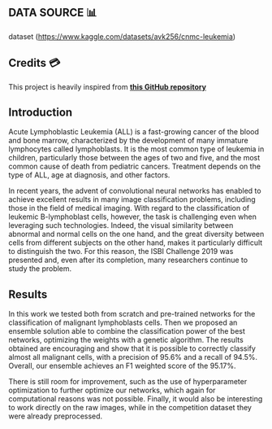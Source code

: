 ## DATA SOURCE 📊
dataset (https://www.kaggle.com/datasets/avk256/cnmc-leukemia) 

## Credits 💳
This project is heavily inspired from **[this GitHub repository](https://github.com/fbaldi6/Lymphoblasts-Image-Classification/blob/main/README.md?plain=1)**


## Introduction
Acute Lymphoblastic Leukemia (ALL) is a fast-growing cancer of the blood and bone marrow, characterized by the development of many immature lymphocytes called lymphoblasts. It is the most common type of leukemia in children, particularly those between the ages of two and five, and the most common cause of death from pediatric cancers. Treatment depends on the type of ALL, age at diagnosis, and other factors. 

In recent years, the advent of convolutional neural networks has enabled to achieve excellent results in many image classification problems, including those in the field of medical imaging. With regard to the classification of leukemic B-lymphoblast cells, however, the task is challenging even when leveraging such technologies. Indeed, the visual similarity between abnormal and normal cells on the one hand, and the great diversity between cells from different subjects on the other hand, makes it particularly difficult to distinguish the two. For this reason, the ISBI Challenge 2019 was presented and, even after its completion, many researchers continue to study the problem.

## Results
In this work we tested both from scratch and pre-trained networks for the classification of malignant lymphoblasts cells. Then we proposed an ensemble solution able to combine the classification power of the best networks, optimizing the weights with a genetic algorithm. The results obtained are encouraging and show that it is possible to correctly classify almost all malignant cells, with a precision of 95.6% and a recall of 94.5%. Overall, our ensemble achieves an F1 weighted score of the 95.17%. 

There is still room for improvement, such as the use of hyperparameter optimization to further optimize our networks, which again for computational reasons was not possible. Finally, it would also be interesting to work directly on the raw images, while in the competition dataset they were already preprocessed.
